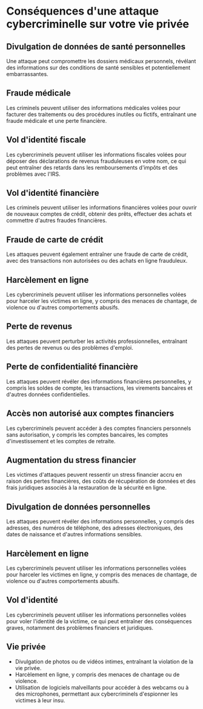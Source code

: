# Conséquences d'une attaque cybercriminelle sur votre vie privée

## Divulgation de données de santé personnelles

Une attaque peut compromettre les dossiers médicaux personnels, révélant des informations sur des conditions de santé sensibles et potentiellement embarrassantes.

## Fraude médicale

Les criminels peuvent utiliser des informations médicales volées pour facturer des traitements ou des procédures inutiles ou fictifs, entraînant une fraude médicale et une perte financière.

## Vol d'identité fiscale

Les cybercriminels peuvent utiliser les informations fiscales volées pour déposer des déclarations de revenus frauduleuses en votre nom, ce qui peut entraîner des retards dans les remboursements d'impôts et des problèmes avec l'IRS.

## Vol d'identité financière

Les criminels peuvent utiliser les informations financières volées pour ouvrir de nouveaux comptes de crédit, obtenir des prêts, effectuer des achats et commettre d'autres fraudes financières.

## Fraude de carte de crédit

Les attaques peuvent également entraîner une fraude de carte de crédit, avec des transactions non autorisées ou des achats en ligne frauduleux.

## Harcèlement en ligne

Les cybercriminels peuvent utiliser les informations personnelles volées pour harceler les victimes en ligne, y compris des menaces de chantage, de violence ou d'autres comportements abusifs.

## Perte de revenus

Les attaques peuvent perturber les activités professionnelles, entraînant des pertes de revenus ou des problèmes d'emploi.

## Perte de confidentialité financière

Les attaques peuvent révéler des informations financières personnelles, y compris les soldes de compte, les transactions, les virements bancaires et d'autres données confidentielles.

## Accès non autorisé aux comptes financiers

Les cybercriminels peuvent accéder à des comptes financiers personnels sans autorisation, y compris les comptes bancaires, les comptes d'investissement et les comptes de retraite.

## Augmentation du stress financier

Les victimes d'attaques peuvent ressentir un stress financier accru en raison des pertes financières, des coûts de récupération de données et des frais juridiques associés à la restauration de la sécurité en ligne.

## Divulgation de données personnelles

Les attaques peuvent révéler des informations personnelles, y compris des adresses, des numéros de téléphone, des adresses électroniques, des dates de naissance et d'autres informations sensibles.

## Harcèlement en ligne

Les cybercriminels peuvent utiliser les informations personnelles volées pour harceler les victimes en ligne, y compris des menaces de chantage, de violence ou d'autres comportements abusifs.

## Vol d'identité

Les cybercriminels peuvent utiliser les informations personnelles volées pour voler l'identité de la victime, ce qui peut entraîner des conséquences graves, notamment des problèmes financiers et juridiques. 

## Vie privée

- Divulgation de photos ou de vidéos intimes, entraînant la violation de la vie privée.
- Harcèlement en ligne, y compris des menaces de chantage ou de violence.
- Utilisation de logiciels malveillants pour accéder à des webcams ou à des microphones, permettant aux cybercriminels d'espionner les victimes à leur insu.
